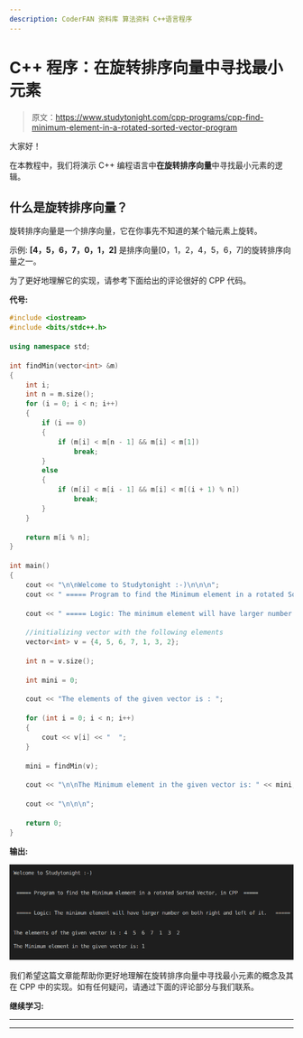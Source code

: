 ```yaml
---
description: CoderFAN 资料库 算法资料 C++语言程序
---
```


# C++ 程序：在旋转排序向量中寻找最小元素

> 原文：<https://www.studytonight.com/cpp-programs/cpp-find-minimum-element-in-a-rotated-sorted-vector-program>

大家好！

在本教程中，我们将演示 C++ 编程语言中**在旋转排序向量**中寻找最小元素的逻辑。

## 什么是旋转排序向量？

旋转排序向量是一个排序向量，它在你事先不知道的某个轴元素上旋转。

示例: **[4，5，6，7，0，1，2]** 是排序向量[0，1，2，4，5，6，7]的旋转排序向量之一。

为了更好地理解它的实现，请参考下面给出的评论很好的 CPP 代码。

**代号:**

```cpp
#include <iostream>
#include <bits/stdc++.h>

using namespace std;

int findMin(vector<int> &m)
{
    int i;
    int n = m.size();
    for (i = 0; i < n; i++)
    {
        if (i == 0)
        {
            if (m[i] < m[n - 1] && m[i] < m[1])
                break;
        }
        else
        {
            if (m[i] < m[i - 1] && m[i] < m[(i + 1) % n])
                break;
        }
    }

    return m[i % n];
}

int main()
{
    cout << "\n\nWelcome to Studytonight :-)\n\n\n";
    cout << " ===== Program to find the Minimum element in a rotated Sorted Vector, in CPP  ===== \n\n\n";

    cout << " ===== Logic: The minimum element will have larger number on both right and left of it.   ===== \n\n\n";

    //initializing vector with the following elements
    vector<int> v = {4, 5, 6, 7, 1, 3, 2};

    int n = v.size();

    int mini = 0;

    cout << "The elements of the given vector is : ";

    for (int i = 0; i < n; i++)
    {
        cout << v[i] << "  ";
    }

    mini = findMin(v);

    cout << "\n\nThe Minimum element in the given vector is: " << mini;

    cout << "\n\n\n";

    return 0;
} 
```

**输出:**

![C++ rotated sorted vector](img/281d5394ba294468e84eb4a6828c75f1.png)

我们希望这篇文章能帮助你更好地理解在旋转排序向量中寻找最小元素的概念及其在 CPP 中的实现。如有任何疑问，请通过下面的评论部分与我们联系。

**继续学习:**

* * *

* * *